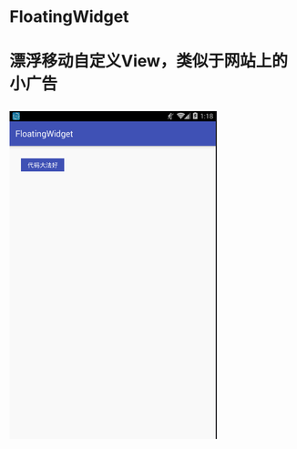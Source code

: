 # FloatingWidget
# 漂浮移动自定义View，类似于网站上的小广告
## 
![FloatingWidget](https://github.com/weixx/FloatingWidget/blob/master/picture/FloatingWidget.gif)
